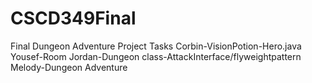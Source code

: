 # CSCD349Final
Final Dungeon Adventure Project
Tasks
Corbin-VisionPotion-Hero.java
Yousef-Room
Jordan-Dungeon class-AttackInterface/flyweightpattern
Melody-Dungeon Adventure
